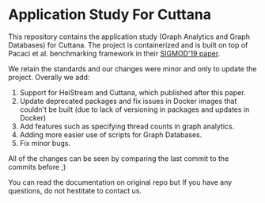 # Application Study For Cuttana

This repository contains the application study (Graph Analytics and Graph Databases) for Cuttana. The project is containerized and is built on top of Pacaci et al. benchmarking framework in their [SIGMOD'19 paper](https://dl.acm.org/citation.cfm?id=3300076).

We retain the standards and our changes were minor and only to update the project. Overally we add:

1. Support for HeiStream and Cuttana, which published after this paper. 
2. Update deprecated packages and fix issues in Docker images that couldn't be built (due to lack of versioning in packages and updates in Docker)
3. Add features such as specifying thread counts in graph analytics. 
4. Adding more easier use of scripts for Graph Databases. 
5. Fix minor bugs. 


All of the changes can be seen by comparing the last commit to the commits before ;)

You can read the documentation on original repo but If you have any questions, do not hestitate to contact us. 

